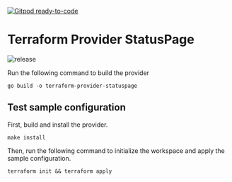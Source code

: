 [![Gitpod ready-to-code](https://img.shields.io/badge/Gitpod-ready--to--code-blue?logo=gitpod)](https://gitpod.io/#https://github.com/sbecker59/terraform-provider-statuspage)

# Terraform Provider StatusPage

![release](https://github.com/sbecker59/terraform-provider-statuspage/workflows/release/badge.svg)

Run the following command to build the provider

```shell
go build -o terraform-provider-statuspage
```

## Test sample configuration

First, build and install the provider.

```shell
make install
```

Then, run the following command to initialize the workspace and apply the sample configuration.

```shell
terraform init && terraform apply
```